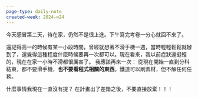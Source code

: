 ```yaml
---
page-type: daily-note
created-week: 2024-w24
---
```

今天感冒第二天，待在家，仍然不是很上進。下午寫完考卷一分心就回不來了。

還記得高一的時候有某一小段時間，曾經就想著不滑手機一週，當時輕輕鬆鬆就辦到了，還覺得這種程度什麼時候要再一次都可以。現在看來，我以前症狀還挺輕的，現在在家一小時不滑都很厲害了。
我應該再來一次：
從現在開始一直到分科結束，都不要滑手機，**也不要看程式相關的東西**。鐵道可以刷素材，但不解任何任務。

什麼事情我現在一直沒有提？
在計畫出了差錯之後，不要直接放棄！！！